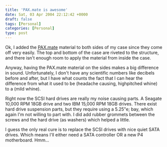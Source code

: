 ```yaml
---
title: 'PAX.mate is awesome'
date: Sat, 03 Apr 2004 22:12:42 +0000
draft: false
tags: [Personal]
categories: [Personal]
type: post
---
```


Ok, I added the [PAX.mate](http://shop.store.yahoo.com/xoxide/sounabmat.html) material to both sides of my case since they come off very easily. The top and bottom of the case are riveted to the structure, and there isn't enough room to apply the material from inside the case.

Anyway, having the PAX.mate material on the sides makes a big difference in sound. Unfortunately, I don't have any scientific numbers like decibels before and after, but I have what counts the fact that I can hear the difference from what it used to be (headache causing, highpitched whine) to a (mild whine).

Right now the SCSI hard drives are really my noise causing parts. A Seagate 10,000 RPM 18GB drive and two IBM 15,000 RPM 18GB drives. There exist hard drive suspension parts, but they require using a 5.25"e; bay, which again I'm not willing to part with. I did add rubber grommets between the screws and the hard drive (as washers) which helped a little.

I guess the only real cure is to replace the SCSI drives with nice quiet SATA drives. Which means I'll either need a SATA controller OR a new P4 motherboard. Hmm...